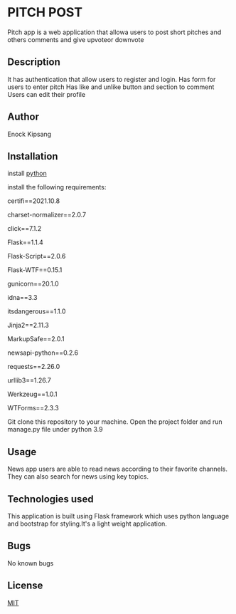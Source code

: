 # PITCH POST
Pitch app is a web application that allowa users to post short pitches and others comments and give upvoteor downvote


## Description

It has authentication that allow users to register and login.
Has form for users to enter pitch
Has like and unlike button and section to comment
Users can edit their profile
## Author

Enock Kipsang

## Installation

install [python](https://www.python.org/downloads/)

install the following requirements:

certifi==2021.10.8

charset-normalizer==2.0.7

click==7.1.2

Flask==1.1.4

Flask-Script==2.0.6

Flask-WTF==0.15.1

gunicorn==20.1.0

idna==3.3

itsdangerous==1.1.0

Jinja2==2.11.3

MarkupSafe==2.0.1

newsapi-python==0.2.6

requests==2.26.0

urllib3==1.26.7

Werkzeug==1.0.1

WTForms==2.3.3

Git clone this repository to your machine.
Open the project folder and run manage.py file under python 3.9


## Usage
News app users are able to read news according to their favorite channels.
They can also search for news using key topics.

 ## Technologies used

 This application is built using Flask framework which uses python language and bootstrap for styling.It's a light weight application.

 ## Bugs

 No known bugs

## License
[MIT](https://choosealicense.com/licenses/mit/)
